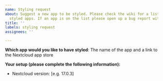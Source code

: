 ```yaml
---
name: Styling request
about: Suggest a new app to be styled. Please check the wiki for a list of already
  styled apps. If an app is on the list please open up a bug report with the issue.
title: ''
labels: styling request
assignees: ''

---
```


**Which app would you like to have styled**:
The name of the app and a link to the Nextcloud app store

**Your setup (please complete the following information):**
 - Nextcloud version: [e.g. 17.0.3]
